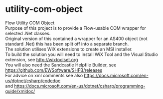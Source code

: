 # utility-com-object
Flow Utility COM Object  
Purpose of this project is to provide a Flow-usable COM wrapper for selected .Net classes.  
Original version of this contained a wrapper for an AS400 object (not standard .Net) this has been split off into a separate branch.  
The solution utilises WiX extensions to create an MSI installer.  
To build the solution you will need to install WiX Tool and the Visual Studio extension, see http://wixtoolset.org  
You will also need the Sandcastle Helpfile Builder, see https://github.com/EWSoftware/SHFB/releases  
For advice on xml comments see also https://docs.microsoft.com/en-us/dotnet/csharp/codedoc  
and https://docs.microsoft.com/en-us/dotnet/csharp/programming-guide/xmldoc/  
